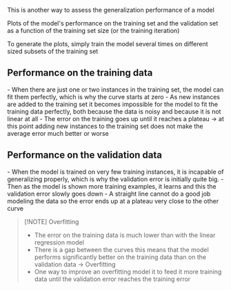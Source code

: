 This is another way to assess the generalization performance of a model

Plots of the model's performance on the training set and the validation set as a function of the training set size (or the training iteration)

To generate the plots, simply train the model several times on different sized subsets of the training set

<h2>Performance on the training data</h2>
- When there are just one or two instances in the training set, the model can fit them perfectly, which is why the curve starts at zero
- As new instances are added to the training set it becomes impossible for the model to fit the training data perfectly, both because the data is noisy and because it is not linear at all
- The error on the training goes up until it reaches a plateau -> at this point adding new instances to the training set does not make the average error much better or worse
<h2>Performance on the validation data</h2>
- When the model is trained on very few training instances, it is incapable of generalizing properly, which is why the validation error is initially quite big.
- Then as the model is shown more training examples, it learns and this the validation error slowly goes down
- A straight line cannot do a good job modeling the data so the error ends up at a plateau very close to the other curve


> [!NOTE] Overfitting
>- The error on the training data is much lower than with the linear regression model
>- There is a gap between the curves this means that the model performs significantly better on the training data than on the validation data -> Overfitting
>- One way to improve an overfitting model it to feed it more training data until the validation error reaches the training error


